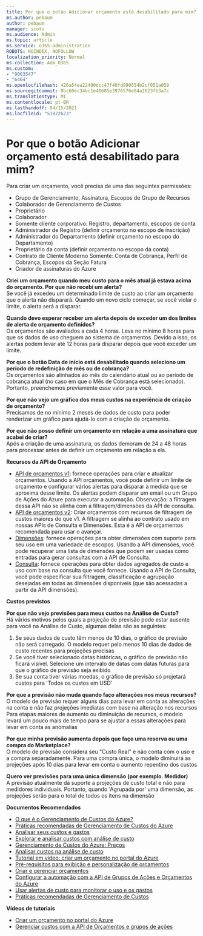 ```yaml
---
title: Por que o botão Adicionar orçamento está desabilitado para mim?
ms.author: pebaum
author: pebaum
manager: scotv
ms.audience: Admin
ms.topic: article
ms.service: o365-administration
ROBOTS: NOINDEX, NOFOLLOW
localization_priority: Normal
ms.collection: Adm_O365
ms.custom:
- "9003547"
- "6464"
ms.openlocfilehash: 426a54ea22490dcc47f40fd990654b2cf051a058
ms.sourcegitcommit: 8bc60ec34bc1e40685e3976576e04a2623f63a7c
ms.translationtype: MT
ms.contentlocale: pt-BR
ms.lasthandoff: 04/15/2021
ms.locfileid: "51822623"
---
```

# <a name="why-is-the-add-budget-button-disabled-for-me"></a>Por que o botão Adicionar orçamento está desabilitado para mim?

Para criar um orçamento, você precisa de uma das seguintes permissões:

- Grupo de Gerenciamento, Assinatura, Escopos de Grupo de Recursos
- Colaborador de Gerenciamento de Custos
- Proprietário
- Colaborador
- Somente cliente corporativo: Registro, departamento, escopos de conta
- Administrador de Registro (definir orçamento no escopo de inscrição)
- Administrador do Departamento (definir orçamento no escopo do Departamento)
- Proprietário da conta (definir orçamento no escopo da conta)
- Contrato de Cliente Moderno Somente: Conta de Cobrança, Perfil de Cobrança, Escopos da Seção Fatura
- Criador de assinaturas do Azure

**Criei um orçamento quando meu custo para o mês atual já estava acima do orçamento. Por que não recebi um alerta?**  
Se você já excedeu um determinado limite de custo ao criar um orçamento que o alerta não disparará. Quando um novo ciclo começar, se você violar o limite, o alerta será a disparar.

**Quando devo esperar receber um alerta depois de exceder um dos limites de alerta de orçamento definidos?**  
Os orçamentos são avaliados a cada 4 horas. Leva no mínimo 8 horas para que os dados de uso cheguem ao sistema de orçamentos. Devido a isso, os alertas podem levar até 12 horas para disparar depois que você exceder um limite.

**Por que o botão Data de início está desabilitado quando seleciono um período de redefinição de mês ou de cobrança?**  
Os orçamentos são alinhados ao mês do calendário atual ou ao período de cobrança atual (no caso em que o Mês de Cobrança está selecionado). Portanto, preenchemos previamente esse valor para você.

**Por que não vejo um gráfico dos meus custos na experiência de criação de orçamento?**  
Precisamos de no mínimo 2 meses de dados de custo para poder renderizar um gráfico para ajudá-lo com a criação de orçamento.

**Por que não posso definir um orçamento em relação a uma assinatura que acabei de criar?**  
Após a criação de uma assinatura, os dados demoram de 24 a 48 horas para processar antes de definir um orçamento em relação a ela.

**Recursos da API de Orçamento**

- [API de orçamentos v1](https://docs.microsoft.com/rest/api/consumption/budgets?WT.mc_id=Portal-Microsoft_Azure_Support): fornece operações para criar e atualizar orçamentos. Usando a API orçamentos, você pode definir um limite de orçamento e configurar vários alertas para disparar à medida que se aproxima desse limite. Os alertas podem disparar um email ou um Grupo de Ações do Azure para executar a automação. Observação: a filtragem dessa API não se alinha com a filtragem/dimensões da API de consulta.
- [API de orçamentos v2](https://github.com/Azure/azure-rest-api-specs/blob/master/specification/cost-management/resource-manager/Microsoft.CostManagement/preview/2019-04-01-preview/examples/CreateOrUpdateBudget.json): Criar orçamentos com recursos de filtragem de custos maiores do que v1. A filtragem se alinha ao contrato usado em nossas APIs de Consulta e Dimensões. Esta é a API de orçamentos recomendada para usar o avançar.
- [Dimensões](https://docs.microsoft.com/rest/api/cost-management/dimensions?WT.mc_id=Portal-Microsoft_Azure_Support): fornece operações para obter dimensões com suporte para seu uso em uma variedade de escopos. Usando a API dimensões, você pode recuperar uma lista de dimensões que podem ser usadas como entradas para gerar consultas com a API de Consulta.
- [Consulta](https://docs.microsoft.com/rest/api/cost-management/query?WT.mc_id=Portal-Microsoft_Azure_Support): fornece operações para obter dados agregados de custo e uso com base na consulta que você fornece. Usando a API de Consulta, você pode especificar sua filtragem, classificação e agrupação desejadas em todas as dimensões disponíveis (que são acessadas a partir da API dimensões).

**Custos previstos**

**Por que não vejo previsões para meus custos na Análise de Custo?**  
Há vários motivos pelos quais a projeção de previsão pode estar ausente para você na Análise de Custo, algumas delas são as seguintes:

1. Se seus dados de custo têm menos de 10 dias, o gráfico de previsão não será carregado. O modelo requer pelo menos 10 dias de dados de custo recentes para projeções precisas
2. Se você tiver selecionado datas históricas, o gráfico de previsão não ficará visível. Selecione um intervalo de datas com datas futuras para que o gráfico de previsão seja exibido
3. Se sua conta tiver várias moedas, o gráfico de previsão só projetará custos para 'Todos os custos em USD'

**Por que a previsão não muda quando faço alterações nos meus recursos?**  
O modelo de previsão requer alguns dias para levar em conta as alterações na conta e não faz projeções imediatas com base na alteração nos recursos  
Para etapas maiores de aumento ou diminuição de recursos, o modelo levará um pouco mais de tempo para se ajustar a essas alterações para levar em conta as anomalias

**Por que minha previsão aumenta depois que faço uma reserva ou uma compra do Marketplace?**  
O modelo de previsão considera seu "Custo Real" e não conta com o uso e a compra separadamente. Para uma compra única, o modelo diminuirá as projeções após 10 dias para levar em conta o aumento repentino dos custos

**Quero ver previsões para uma única dimensão (por exemplo. Medidor)**  
A previsão atualmente dá suporte a projeções de custo total e não para medidores individuais. Portanto, quando 'Agrupada por' uma dimensão, as projeções serão para o total de todos os itens na dimensão

**Documentos Recomendados**

- [O que é o Gerenciamento de Custos do Azure?](https://docs.microsoft.com/azure/cost-management/overview-cost-mgt?WT.mc_id=Portal-Microsoft_Azure_Support)
- [Práticas recomendadas de Gerenciamento de Custos do Azure](https://docs.microsoft.com/azure/cost-management/cost-mgt-best-practices?WT.mc_id=Portal-Microsoft_Azure_Support)
- [Analisar seus custos e gastos](https://docs.microsoft.com/azure/cost-management/quick-acm-cost-analysis?WT.mc_id=Portal-Microsoft_Azure_Support)
- [Explorar e analisar custos com análise de custo](https://docs.microsoft.com/azure/cost-management/quick-acm-cost-analysis?WT.mc_id=Portal-Microsoft_Azure_Support)
- [Gerenciamento de Custos do Azure: Preços](https://azure.microsoft.com/services/cost-management/#pricing)
- [Analisar custos na análise de custo](https://docs.microsoft.com/azure/cost-management-billing/costs/quick-acm-cost-analysis?WT.mc_id=Portal-Microsoft_Azure_Support#review-costs-in-cost-analysis)
- [Tutorial em vídeo: criar um orçamento no portal do Azure](https://www.youtube.com/watch?v=ExIVG_Gr45A&t=4s)
- [Pré-requisitos para exibição e personalização de orçamentos](https://docs.microsoft.com/azure/cost-management-billing/costs/tutorial-acm-create-budgets?WT.mc_id=Portal-Microsoft_Azure_Support#prerequisites)
- [Criar e gerenciar orçamentos](https://docs.microsoft.com/azure/cost-management-billing/costs/tutorial-acm-create-budgets?WT.mc_id=Portal-Microsoft_Azure_Support#create-a-budget-in-the-azure-portal)
- [Configurar a automação com a API de Grupos de Ações e Orçamentos do Azure](https://docs.microsoft.com/azure/cost-management/tutorial-acm-create-budgets?WT.mc_id=Portal-Microsoft_Azure_Support#trigger-an-action-group)
- [Usar alertas de custo para monitorar o uso e os gastos](https://docs.microsoft.com/azure/cost-management/cost-mgt-alerts-monitor-usage-spending?WT.mc_id=Portal-Microsoft_Azure_Support)
- [Práticas recomendadas de Gerenciamento de Custos](https://docs.microsoft.com/azure/cost-management/cost-mgt-best-practices?WT.mc_id=Portal-Microsoft_Azure_Support)  

**Vídeos de tutoriais**

- [Criar um orçamento no portal do Azure](https://go.microsoft.com/fwlink/?linkid=2146761)
- [Gerenciar custos com a API de Orçamentos e grupos de ações](https://go.microsoft.com/fwlink/?linkid=2147038)